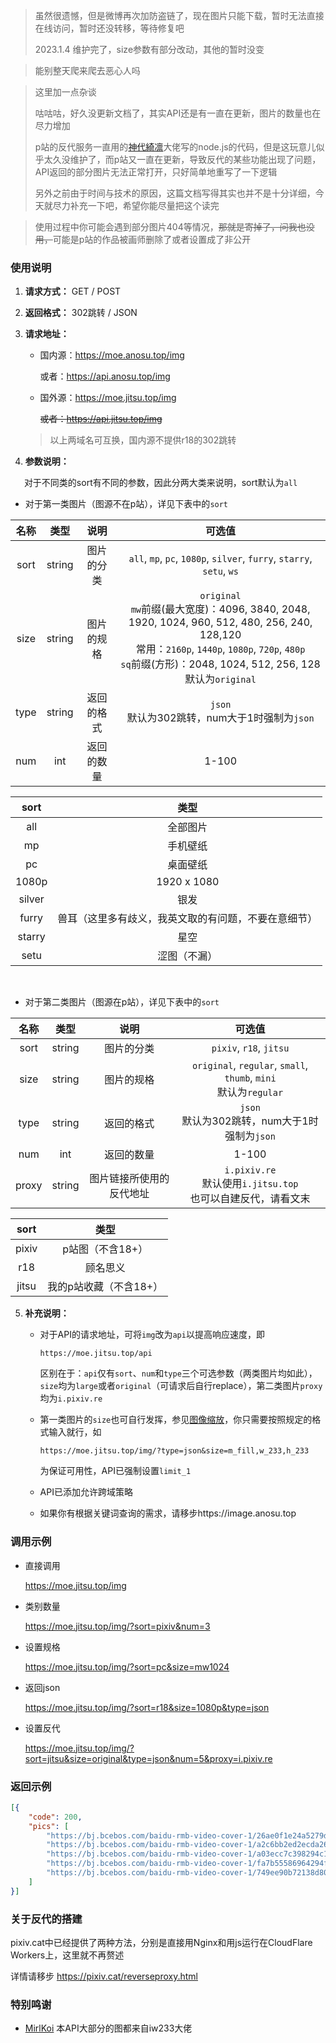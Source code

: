 > 虽然很遗憾，但是微博再次加防盗链了，现在图片只能下载，暂时无法直接在线访问，暂时还没转移，等待修复吧
>
> 2023.1.4 维护完了，size参数有部分改动，其他的暂时没变

> 能别整天爬来爬去恶心人吗

> 这里加一点杂谈
>
> 咕咕咕，好久没更新文档了，其实API还是有一直在更新，图片的数量也在尽力增加
>
> p站的反代服务一直用的[神代綺凛](https://moe.best)大佬写的node.js的代码，但是这玩意儿似乎太久没维护了，而p站又一直在更新，导致反代的某些功能出现了问题，API返回的部分图片无法正常打开，只好简单地重写了一下逻辑
>
> 另外之前由于时间与技术的原因，这篇文档写得其实也并不是十分详细，今天就尽力补充一下吧，希望你能尽量把这个读完



> 使用过程中你可能会遇到部分图片404等情况，~~那就是寄掉了，问我也没用，~~可能是p站的作品被画师删除了或者设置成了非公开



### 使用说明

1. **请求方式：** GET / POST

2. **返回格式：** 302跳转 / JSON

3. **请求地址：**

   - 国内源：https://moe.anosu.top/img

     或者：https://api.anosu.top/img

   - 国外源：https://moe.jitsu.top/img

     ~~或者：https://api.jitsu.top/img~~

   > 以上两域名可互换，国内源不提供r18的302跳转

4. **参数说明：**

&emsp;&nbsp;&nbsp;对于不同类的sort有不同的参数，因此分两大类来说明，sort默认为`all`

- 对于第一类图片（图源不在p站），详见下表中的`sort`

| 名称 |  类型  |    说明    |                            可选值                            |
| :--: | :----: | :--------: | :----------------------------------------------------------: |
| sort | string | 图片的分类 | `all`, `mp`, `pc`, `1080p`, `silver`, `furry`, `starry`, `setu`, `ws` |
| size | string | 图片的规格 | `original`<br />`mw`前缀(最大宽度)：4096, 3840, 2048, 1920, 1024, 960, 512, 480, 256, 240, 128,120<br />常用：`2160p`, `1440p`, `1080p`, `720p`, `480p`<br />`sq`前缀(方形)：2048, 1024, 512, 256, 128<br />默认为`original` |
| type | string | 返回的格式 |      `json`<br />默认为302跳转，num大于1时强制为`json`       |
| num  |  int   | 返回的数量 |                            1-100                             |

|  sort  |                         类型                         |
| :----: | :--------------------------------------------------: |
|  all   |                       全部图片                       |
|   mp   |                       手机壁纸                       |
|   pc   |                       桌面壁纸                       |
| 1080p  |                     1920 x 1080                      |
| silver |                         银发                         |
| furry  | 兽耳（这里多有歧义，我英文取的有问题，不要在意细节） |
| starry |                         星空                         |
|  setu  |                     涩图（不漏）                     |

​     

- 对于第二类图片（图源在p站），详见下表中的`sort`

| 名称  |  类型  |           说明           |                            可选值                            |
| :---: | :----: | :----------------------: | :----------------------------------------------------------: |
| sort  | string |        图片的分类        |                   `pixiv`, `r18`, `jitsu`                    |
| size  | string |        图片的规格        | `original`, `regular`, `small`, `thumb`, `mini`<br />默认为`regular` |
| type  | string |        返回的格式        |      `json`<br />默认为302跳转，num大于1时强制为`json`       |
|  num  |  int   |        返回的数量        |                            1-100                             |
| proxy | string | 图片链接所使用的反代地址 | `i.pixiv.re`<br />默认使用`i.jitsu.top`<br />也可以自建反代，请看文末 |

| sort  |          类型          |
| :---: | :--------------------: |
| pixiv |    p站图（不含18+）    |
|  r18  |        顾名思义        |
| jitsu | 我的p站收藏（不含18+） |

5. **补充说明：**
   - 对于API的请求地址，可将`img`改为`api`以提高响应速度，即
   
     ```url
     https://moe.jitsu.top/api
     ```
   
     区别在于：`api`仅有`sort`、`num`和`type`三个可选参数（两类图片均如此），`size`均为`large`或者`original`（可请求后自行replace），第二类图片`proxy`均为`i.pixiv.re`
   
   - 第一类图片的`size`也可自行发挥，参见[图像缩放](https://cloud.baidu.com/doc/BOS/s/gkbisf3l4)，你只需要按照规定的格式输入就行，如
   
     ```url
     https://moe.jitsu.top/img/?type=json&size=m_fill,w_233,h_233
     ```
   
     为保证可用性，API已强制设置`limit_1`
   
   - API已添加允许跨域策略
   
   - 如果你有根据关键词查询的需求，请移步https://image.anosu.top



### 调用示例
- 直接调用

  https://moe.jitsu.top/img

- 类别数量

  https://moe.jitsu.top/img/?sort=pixiv&num=3

- 设置规格

  https://moe.jitsu.top/img/?sort=pc&size=mw1024

- 返回json

    https://moe.jitsu.top/img/?sort=r18&size=1080p&type=json

- 设置反代

  https://moe.jitsu.top/img/?sort=jitsu&size=original&type=json&num=5&proxy=i.pixiv.re




### 返回示例
```json
[{
    "code": 200,
    "pics": [
        "https://bj.bcebos.com/baidu-rmb-video-cover-1/26ae0f1e24a5279dd2e3651acecf16b0.jpeg?x-bce-process=image/resize,limit_1,m_lfit,w_1024",
        "https://bj.bcebos.com/baidu-rmb-video-cover-1/a2c6bb2ed2ecda2669b015f83d58559b.jpeg?x-bce-process=image/resize,limit_1,m_lfit,w_1024",
        "https://bj.bcebos.com/baidu-rmb-video-cover-1/a03ecc7c398294c119ccd6db4c19c7b4.jpeg?x-bce-process=image/resize,limit_1,m_lfit,w_1024",
        "https://bj.bcebos.com/baidu-rmb-video-cover-1/fa7b55586964294f751bfcaca5293de7.jpeg?x-bce-process=image/resize,limit_1,m_lfit,w_1024",
        "https://bj.bcebos.com/baidu-rmb-video-cover-1/749ee90b72138d807935bf585e40da59.jpeg?x-bce-process=image/resize,limit_1,m_lfit,w_1024"
    ]
}]
```



### 关于反代的搭建

pixiv.cat中已经提供了两种方法，分别是直接用Nginx和用js运行在CloudFlare Workers上，这里就不再赘述

详情请移步 https://pixiv.cat/reverseproxy.html



### 特别鸣谢

- [MirlKoi](https://iw233.cn) 本API大部分的图都来自iw233大佬
